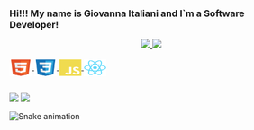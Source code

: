 ### Hi!!! My name is Giovanna Italiani and I`m a Software Developer!

<div align="center">
  <a href="https://github.com/giovanna-italiani">
  <img height="160em" src="https://github-readme-stats.vercel.app/api?username=giovanna-italiani&show_icons=true&theme=midnight-purple"/>
  <img height="160em" src="https://github-readme-stats.vercel.app/api/top-langs/?username=giovanna-italiani&layout=compact&theme=midnight-purple" />
</div>

<div style="display: inline_block"><br>
  <img align="center" alt="Giovanna-HTML" height="30" width="40" src="https://raw.githubusercontent.com/devicons/devicon/master/icons/html5/html5-original.svg">
  <img align="center" alt="Giovanna-CSS" height="30" width="40" src="https://raw.githubusercontent.com/devicons/devicon/master/icons/css3/css3-original.svg">
  <img align="center" alt="Giovanna-Js" height="30" width="40" src="https://raw.githubusercontent.com/devicons/devicon/master/icons/javascript/javascript-plain.svg">
  <img align="center" alt="Giovanna-React" height="30" width="40" src="https://raw.githubusercontent.com/devicons/devicon/master/icons/react/react-original.svg">
</div>
  
  ##
  
<div>
  <a href = "mailto:giovannaitaliani@gmail.com"><img src="https://img.shields.io/badge/-Gmail-%23333?style=for-the-badge&logo=gmail&logoColor=white" target="_blank"></a>
  <a href="https://www.linkedin.com/in/" target="_blank"><img src="https://img.shields.io/badge/-LinkedIn-%230077B5?style=for-the-badge&logo=linkedin&logoColor=white" target="_blank"></a> 
  
 ![Snake animation](https://github.com/giovanna-italiani/giovanna-italiani/blob/output/github-contribution-grid-snake.svg)
  
</div>
